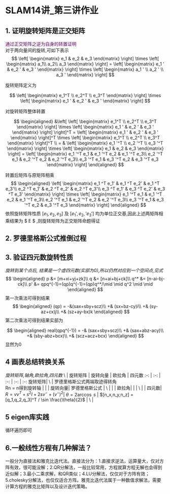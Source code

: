 # SLAM14讲_第三讲作业

## 1. 证明旋转矩阵是正交矩阵

<font color="#660066">通过正交矩阵之逆为自身的转置证明</font><br/>
对于两向量间的旋转,可如下表示
$$
\left[
  \begin{matrix}
    e_1 & e_2 & e_3
  \end{matrix}
\right]
\times
\left[
 \begin{matrix}
  a_1\\
  a_2\\
  a_3
 \end{matrix}
\right] = \left[
 \begin{matrix}
  e_1 ' & e_2 ' & e_3 '
 \end{matrix}
\right]
\times
\left[
 \begin{matrix}
  a_1 ' \\
  a_2 ' \\
  a_3 '
 \end{matrix}
\right]
$$ 

旋转矩阵定义为

$$
\left[
  \begin{matrix}
    e_1^T \\ e_2^T \\ e_3^T
  \end{matrix}
\right]
\times
\left[
 \begin{matrix}
   e_1 ' & e_2 ' & e_3 '
 \end{matrix}
\right]
$$ 

对旋转矩阵整体转置

$$
\begin{aligned}
&\left[
 \left[
  \begin{matrix}
    e_1^T \\ e_2^T \\ e_3^T
  \end{matrix}
 \right]
\times
 \left[
  \begin{matrix}
    e_1 ' & e_2 ' & e_3 '
  \end{matrix}
 \right]
\right]^T = \left[
 \begin{matrix}
  e_1 ' & e_2 ' & e_3 '
 \end{matrix}
\right]^T
\times
\left[
 \begin{matrix}
  e_1^T \\ e_2^T \\ e_3^T
 \end{matrix}
\right]^T \\
= & \left[
 \begin{matrix}
  e_1 '^T \\ e_2 '^T \\ e_3 '^T
 \end{matrix}
\right]
\times
\left[
 \begin{matrix}
  e_1 & e_2 & e_3
 \end{matrix}
\right] = \left[
  \begin{matrix}
    e_1 '^T e_1 & e_1 '^T e_2 & e_1 '^T e_3\\ 
    e_2 '^T e_1 & e_2 '^T e_2 & e_2 '^T e_3\\
    e_3 '^T e_1 & e_3 '^T e_2 & e_3 '^T e_3
  \end{matrix}
\right]
\end{aligned}
$$ 

转置后矩阵与原矩阵相乘
$$
\begin{aligned}
\left[
  \begin{matrix}
    e_1 ^T e_1' & e_1 ^T e_2' & e_1 ^T e_3'\\ 
    e_2 ^T e_1' & e_2 ^T e_2' & e_2 ^T e_3'\\
    e_3 ^T e_1' & e_3 ^T e_2' & e_3 ^T e_3'
  \end{matrix}
\right]
\times
\left[
  \begin{matrix}
    e_1 '^T e_1 & e_1 '^T e_2 & e_1 '^T e_3\\ 
    e_2 '^T e_1 & e_2 '^T e_2 & e_2 '^T e_3\\
    e_3 '^T e_1 & e_3 '^T e_2 & e_3 '^T e_3
  \end{matrix}
\right]
\end{aligned}
$$ 
依照旋转矩阵性质 $[e_1 ,e_2, e_3]$ 及 $[e_1 ',e_2, 'e_3 ']$ 均为单位正交基,因此上述两矩阵相乘结果为 $ E $ ,则旋转矩阵为正交矩阵命题得证


## 2. 罗德里格斯公式推倒过程

## 3. 验证四元数旋转性质

*旋转到某个点后, 结果是一个虚四元数(实部为0),所以仍然对应到一个空间点,见式*
$$
\begin{aligned}
p &= [m+xi+yj+zk]\\
q &= [n+ai+bj+ck]\\
q^* &= [n-ai-bj-ck]\\
p' &= qpq^{-1}=(qp)q^{-1}=(qp)q^*/\mid \mid q^2 \mid \mid
\end{aligned}
$$ 
第一次乘法可得到结果 
$$
\begin{aligned}
(qp) = -&(sax+sby+scz)\\
+& (sx+bz-cy)i\\
+& (sy-az+cx)j\\
+& (sz+ay-bx)k
\end{aligned}
$$ 
第二次乘法可得到结果实部为 

$$
\begin{aligned}
real(qpq^{-1}) = -& (sax+sby+scz)\\
+& (sax+abz-acy)\\
+& (sby-abz+bcx)\\
+& (scz+acz+bcx)
\end{aligned}
$$ 
显然为0

## 4 画表总结转换关系
*旋转矩阵,轴角,欧拉角,四元数*
\\  | 旋转矩阵 | 旋转向量 | 欧拉角 | 四元数
:-: | :-: | :-: | :-: | :-:
旋转矩阵| \\ | 罗德里格斯公式两端取迹得转角<br>Rn = n得到旋转轴 |  |  |
旋转向量| 罗德里格斯公式 | \\ |  | |
欧拉角|  |  | \\ |  |
四元数| $R=vv^T + s^2 I+2sv^- + {(v^- )}^2$| $\theta = 2\arccos\:s$ | $[n_x,n_y,n_z] = [q_1,q_2,q_3]^T / \sin \frac{\theta}{2}$ | \\ |

## 5 eigen库实践

循环遍历即可

## 6.一般线性方程有几种解法？

一般分为直接法和雅克比迭代法。直接法分为：1.直接求逆法，运算量大，仅对方阵有效，很可能没解；2.QR分解法，一般比较常用，方程就算方程无解也会得到近似解；3.最小二乘求解，和QR类似；4.LU分解法，仅仅对于方阵有效；5.cholesky分解法，也仅仅适合方阵。雅克比迭代法属于一种数值求解法，需要计算方程的雅克比矩阵以及设计迭代策略。
